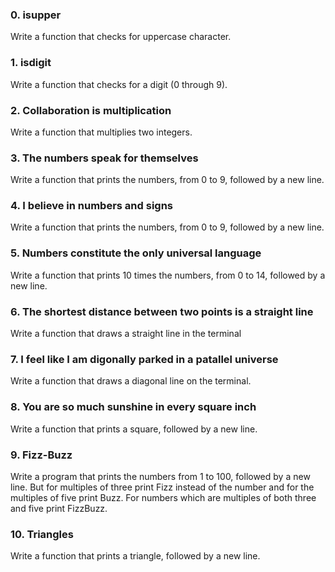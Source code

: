 ### 0. isupper
Write a function that checks for uppercase character.
### 1. isdigit
Write a function that checks for a digit (0 through 9).
### 2. Collaboration is multiplication
Write a function that multiplies two integers.
### 3. The numbers speak for themselves 
Write a function that prints the numbers, from 0 to 9, followed by a new line.
### 4. I believe in numbers and signs
Write a function that prints the numbers, from 0 to 9, followed by a new line.
### 5. Numbers constitute the only universal language
Write a function that prints 10 times the numbers, from 0 to 14, followed by a new line.
### 6. The shortest distance between two points is a straight line
Write a function that draws a straight line in the terminal
### 7. I feel like I am digonally parked in a patallel universe
Write a function that draws a diagonal line on the terminal.
### 8. You are so much sunshine in every square inch
Write a function that prints a square, followed by a new line.
### 9. Fizz-Buzz
Write a program that prints the numbers from 1 to 100, followed by a new line. But for multiples of three print Fizz instead of the number and for the multiples of five print Buzz. For numbers which are multiples of both three and five print FizzBuzz.
### 10. Triangles
Write a function that prints a triangle, followed by a new line.
